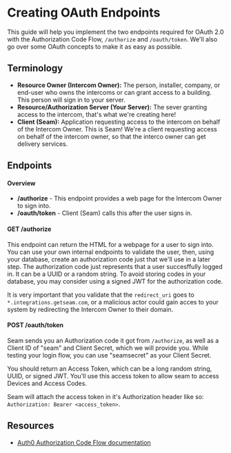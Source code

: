 # Creating OAuth Endpoints
This guide will help you implement the two endpoints required for OAuth 2.0 with the Authorization Code Flow, `/authorize` and `/oauth/token`. We'll also go over some OAuth concepts to make it as easy as possible.

## Terminology

- **Resource Owner (Intercom Owner):** The person, installer, company, or end-user who owns the intercoms or can grant access to a building. This person will sign in to your server.
- **Resource/Authorization Server (Your Server):** The sever granting access to the intercom, that's what we're creating here!
- **Client (Seam):** Application requesting access to the intercom on behalf of the Intercom Owner. This is Seam! We're a client requesting access on behalf of the intercom owner, so that the interco owner can get delivery services.

## Endpoints

#### Overview
- **/authorize** - This endpoint provides a web page for the Intercom Owner to sign into.
- **/oauth/token** - Client (Seam) calls this after the user signs in.

#### GET /authorize
This endpoint can return the HTML for a webpage for a user to sign into. You can use your own internal endpoints to validate the user, then, using your database, create an authorization code just that we'll use in a later step. The authorization code just represents that a user succesffully logged in. It can be a UUID or a random string. To avoid storing codes in your database, you may consider using a signed JWT for the authorization code.

It is very important that you validate that the `redirect_uri` goes to `*.integrations.getseam.com`, or a malicious actor could gain acces to your system by redirecting the Intercom Owner to their domain.

#### POST /oauth/token
Seam sends you an Authorization code it got from `/authorize`, as well as a Client ID of "seam" and Client Secret, which we will provide you. While testing your login flow, you can use "seamsecret" as your Client Secret.

You should return an Access Token, which can be a long random string, UUID, or signed JWT. You'll use this access token to allow seam to access Devices and Access Codes.

Seam will attach the access token in it's Authorization header like so: `Authorization: Bearer <access_token>`.

## Resources
- [Auth0 Authorization Code Flow documentation](https://auth0.com/docs/get-started/authentication-and-authorization-flow/authorization-code-flow)
